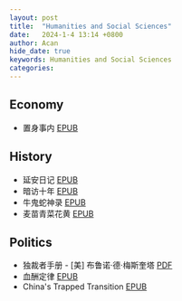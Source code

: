 ```yaml
---
layout: post
title:  "Humanities and Social Sciences"
date:   2024-1-4 13:14 +0800
author: Acan
hide_date: true
keywords: Humanities and Social Sciences
categories: 
---
```


## Economy

- 置身事内 [EPUB](https://raw.githubusercontent.com/Zeyu-Xie/Wisteria-Storage-1/main/Myosotis-Library/humanities_and_social_sciences/economy/%E7%BD%AE%E8%BA%AB%E4%BA%8B%E5%86%85.epub)

## History

- 延安日记 [EPUB](https://raw.githubusercontent.com/Zeyu-Xie/Wisteria-Storage-1/main/Myosotis-Library/humanities_and_social_sciences/history/%E5%BB%B6%E5%AE%89%E6%97%A5%E8%AE%B0.epub)
- 暗访十年 [EPUB](https://raw.githubusercontent.com/Zeyu-Xie/Wisteria-Storage-1/main/Myosotis-Library/humanities_and_social_sciences/history/%E6%9A%97%E8%AE%BF%E5%8D%81%E5%B9%B4.epub)
- 牛鬼蛇神录 [EPUB](https://raw.githubusercontent.com/Zeyu-Xie/Wisteria-Storage-1/main/Myosotis-Library/humanities_and_social_sciences/history/%E7%89%9B%E9%AC%BC%E8%9B%87%E7%A5%9E%E5%BD%95.epub)
- 麦苗青菜花黄 [EPUB](https://raw.githubusercontent.com/Zeyu-Xie/Wisteria-Storage-1/main/Myosotis-Library/humanities_and_social_sciences/history/%E9%BA%A6%E8%8B%97%E9%9D%92%E8%8F%9C%E8%8A%B1%E9%BB%84.epub)

## Politics

- 独裁者手册 - [美] 布鲁诺·德·梅斯奎塔 [PDF](https://raw.githubusercontent.com/Zeyu-Xie/Wisteria-Storage-1/main/Myosotis-Library/humanities_and_social_sciences/politics/%E7%8B%AC%E8%A3%81%E8%80%85%E6%89%8B%E5%86%8C%20-%20%5B%E7%BE%8E%5D%20%E5%B8%83%E9%B2%81%E8%AF%BA%C2%B7%E5%BE%B7%C2%B7%E6%A2%85%E6%96%AF%E5%A5%8E%E5%A1%94.pdf)
- 血酬定律 [EPUB](https://raw.githubusercontent.com/Zeyu-Xie/Wisteria-Storage-1/main/Myosotis-Library/humanities_and_social_sciences/politics/%E8%A1%80%E9%85%AC%E5%AE%9A%E5%BE%8B.epub)
- China's Trapped Transition [EPUB](https://raw.githubusercontent.com/Zeyu-Xie/Wisteria-Storage-1/main/Myosotis-Library/humanities_and_social_sciences/politics/China's%20Trapped%20Transition.epub)
